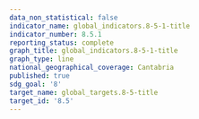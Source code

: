```yaml
---
data_non_statistical: false
indicator_name: global_indicators.8-5-1-title
indicator_number: 8.5.1
reporting_status: complete
graph_title: global_indicators.8-5-1-title
graph_type: line
national_geographical_coverage: Cantabria
published: true
sdg_goal: '8'
target_name: global_targets.8-5-title
target_id: '8.5'
---
```

